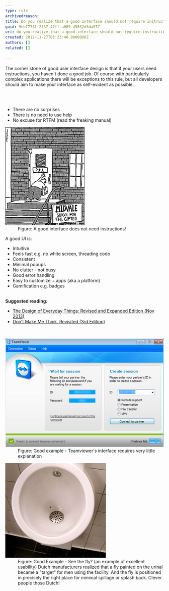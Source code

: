 ```yaml
---
type: rule
archivedreason: 
title: Do you realize that a good interface should not require instructions?
guid: 9eb77731-2f37-47ff-a089-45832d3da977
uri: do-you-realize-that-a-good-interface-should-not-require-instructions
created: 2012-11-27T01:23:48.0000000Z
authors: []
related: []

---
```



<p>The corner stone of good user interface design is that if your users need instructions, you haven't done a good job. Of course with particularly complex applications there will be exceptions to this rule, but all developers should aim to make your interface as self-evident as possible.<br></p>
<br><excerpt class='endintro'></excerpt><br>
<ul><li>There are no surprises</li><li>There is no need to use help</li><li>No excuse for RTFM (read the freaking manual)</li></ul><dl class="image"><dt>
      <img border="1" src="../../assets/SelfEvident.gif" alt="" />
   </dt><dd>Figure: A good interface does not need instructions!</dd></dl><div>A good UI is:</div><ul><li>Intuitive</li><li>Feels fast e.g. no white screen, threading code</li><li>Consistent</li><li>Minimal popups</li><li>No clutter - not busy </li><li>Good error handling</li><li>Easy to customize + apps (aka a platform)</li><li>Gamification e.g. badges</li></ul><div><strong><br></strong></div><div>
   <strong>Suggested reading:</strong><br>
   <ul><li><a href="https://www.amazon.com/Design-Everyday-Things-Revised-Expanded/dp/0465050654" target="_blank">The Design of Everyday Things: Revised and Expanded Edition (Nov 2013)</a></li><li><a href="https://www.amazon.com/Dont-Make-Think-Revisited-Usability/dp/0321965515" target="_blank">Don’t Make Me Think, Revisited (3rd Edition)</a></li></ul></div><div>
   <br>
</div><dl class="goodImage"><dt>
      <img alt="Team Viewer Interface" src="../../assets/GoodUITeamViewer.png" />
   </dt><dd>Figure: Good example - Teamviewer's interface requires very little explanation</dd></dl><dl class="goodImage"><dt>
      <img alt="Fly in a Urinal" src="../../assets/FlyInUrinal.jpg" />
   </dt><dd>Figure: Good Example - See the fly? (an example of excellent usability) Dutch manufacturers realized that a fly painted on the urinal became a "target" for men using the facility. And the fly is positioned in precisely the right place for minimal spillage or splash back. Clever people those Dutch!</dd></dl>


